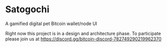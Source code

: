 # Satogochi
A gamified digital pet Bitcoin wallet/node UI

Right now this project is in a design and architecture phase. To participate please join us at https://discord.gg/bitcoin-discord-782749290219962370